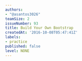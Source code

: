 ```yaml
---
authors:
- "@asantos3026"
teamSize: 2
issueNumber: 93
title: Build Your Own Bootstrap
createdAt: '2016-10-08T05:47:41Z'
labels:
- practice
published: false
level: NONE
---
```






